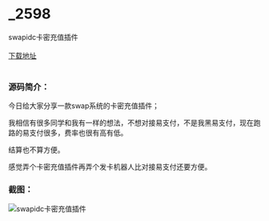 # _2598
swapidc卡密充值插件
<br/></br>
[下载地址](https://www.uuid2.com/2598.html "下载地址")
<br/></br>
<h3>源码简介：</h3>
<p>今日给大家分享一款swap系统的卡密充值插件；<p>
<p>我相信有很多同学和我有一样的想法，不想对接易支付，不是我黑易支付，现在跑路的易支付很多，费率也很有高有低。<p>
<p>结算也不算方便。<p>
<p>感觉弄个卡密充值插件再弄个发卡机器人比对接易支付还要方便。<p>
<h3>截图：</h3>
<img src="https://www.uuid2.com/wp-content/uploads/img/202105/2aa4ba4572.png" alt="swapidc卡密充值插件">
